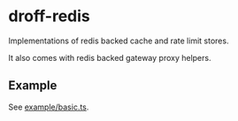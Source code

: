 # droff-redis

Implementations of redis backed cache and rate limit stores.

It also comes with redis backed gateway proxy helpers.

## Example

See [example/basic.ts](example/basic.ts).
